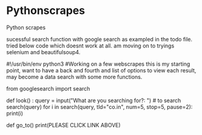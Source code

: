 # Pythonscrapes
Python scrapes


sucessful search function with google search as exampled in the todo file.
tried below code which doesnt work at all. am moving on to tryings selenium and beautifulsoup4.

#!/usr/bin/env python3
#Working on a few webscrapes this is my starting point, want to have a back and fourth and list of options to view each result, may become a data search with some more functions.

from googlesearch import search

def look() :
    query  = input("What are you searching for?: ") 
    # to search
    search(query)
    for i in search(query, tld="co.in", num=5, stop=5, pause=2):
    print(i)

def go_to()
    print(PLEASE CLICK LINK ABOVE)
   
